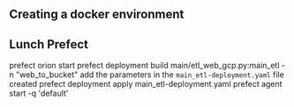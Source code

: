 ## Creating a docker environment

## Lunch Prefect

prefect orion start
prefect deployment build main/etl_web_gcp.py:main_etl -n "web_to_bucket"
add the parameters in the `main_etl-deployment.yaml` file created
prefect deployment apply main_etl-deployment.yaml
prefect agent start -q 'default'
